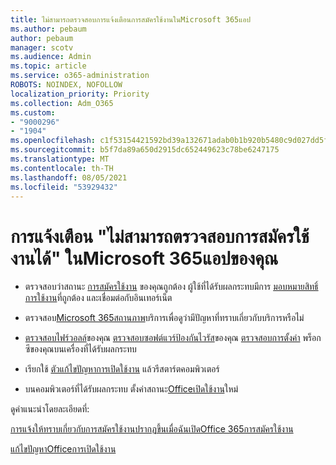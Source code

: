 ```yaml
---
title: ไม่สามารถตรวจสอบการแจ้งเตือนการสมัครใช้งานในMicrosoft 365แอป
ms.author: pebaum
author: pebaum
manager: scotv
ms.audience: Admin
ms.topic: article
ms.service: o365-administration
ROBOTS: NOINDEX, NOFOLLOW
localization_priority: Priority
ms.collection: Adm_O365
ms.custom:
- "9000296"
- "1904"
ms.openlocfilehash: c1f53154421592bd39a132671adab0b1b920b5480c9d027dd5f46b7e9b9139cb
ms.sourcegitcommit: b5f7da89a650d2915dc652449623c78be6247175
ms.translationtype: MT
ms.contentlocale: th-TH
ms.lasthandoff: 08/05/2021
ms.locfileid: "53929432"
---
```

# <a name="couldnt-verify-subscription-notice-in-microsoft-365-apps"></a>การแจ้งเตือน "ไม่สามารถตรวจสอบการสมัครใช้งานได้" ในMicrosoft 365แอปของคุณ

- ตรวจสอบว่าสถานะ [การสมัครใช้งาน](https://support.office.com/article/unlicensed-product-and-activation-errors-in-office-0d23d3c0-c19c-4b2f-9845-5344fedc4380#bkmk_checksubscription) ของคุณถูกต้อง ผู้ใช้ที่ได้รับผลกระทบมีการ [มอบหมายสิทธิ์การใช้งาน](https://support.office.com/article/997596B5-4173-4627-B915-36ABAC6786DC?wt.mc_id=Alchemy_ClientDIA)ที่ถูกต้อง และเชื่อมต่อกับอินเทอร์เน็ต

- ตรวจสอบ[Microsoft 365สถานภาพ](https://docs.microsoft.com/office365/enterprise/view-service-health)บริการเพื่อดูว่ามีปัญหาที่ทราบเกี่ยวกับบริการหรือไม่

- [ตรวจสอบไฟร์วอลล์](https://support.office.com/article/unlicensed-product-and-activation-errors-in-office-0d23d3c0-c19c-4b2f-9845-5344fedc4380#bkmk_checkfirewall)ของคุณ [ตรวจสอบซอฟต์แวร์ป้องกันไวรัส](https://support.office.com/article/unlicensed-product-and-activation-errors-in-office-0d23d3c0-c19c-4b2f-9845-5344fedc4380#bkmk_checkav)ของคุณ [ตรวจสอบการตั้งค่า](https://support.office.com/article/unlicensed-product-and-activation-errors-in-office-0d23d3c0-c19c-4b2f-9845-5344fedc4380#bkmk_checkproxy) พร็อกซีของคุณบนเครื่องที่ได้รับผลกระทบ

- เรียกใช้ [ตัวแก้ไขปัญหาการเปิดใช้งาน](https://aka.ms/SARA-OfficeActivation-Alchemy) แล้วรีสตาร์ตคอมพิวเตอร์

- บนคอมพิวเตอร์ที่ได้รับผลกระทบ ตั้งค่าสถานะ[Officeเปิดใช้งาน](https://docs.microsoft.com/office/troubleshoot/activation/reset-office-365-proplus-activation-state)ใหม่

ดูคําแนะนําโดยละเอียดที่: 

[การแจ้งให้ทราบเกี่ยวกับการสมัครใช้งานปรากฏขึ้นเมื่อฉันเปิดOffice 365การสมัครใช้งาน](https://support.office.com/article/a-subscription-notice-appears-when-i-open-an-office-365-application-4cabe32c-f594-4c0e-9191-3d3ade10cceb)

[แก้ไขปัญหาOfficeการเปิดใช้งาน](https://support.office.com/article/unlicensed-product-and-activation-errors-in-office-0d23d3c0-c19c-4b2f-9845-5344fedc4380)
